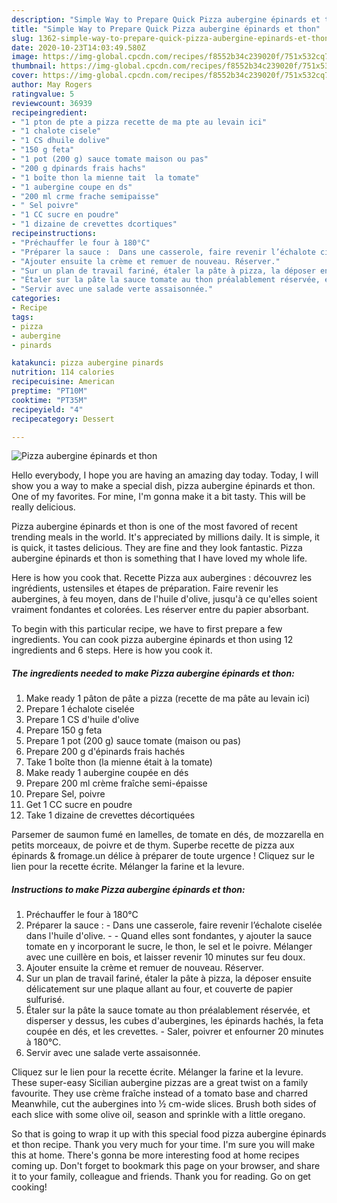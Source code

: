 ```yaml
---
description: "Simple Way to Prepare Quick Pizza aubergine épinards et thon"
title: "Simple Way to Prepare Quick Pizza aubergine épinards et thon"
slug: 1362-simple-way-to-prepare-quick-pizza-aubergine-epinards-et-thon
date: 2020-10-23T14:03:49.580Z
image: https://img-global.cpcdn.com/recipes/f8552b34c239020f/751x532cq70/pizza-aubergine-epinards-et-thon-photo-principale-de-la-recette.jpg
thumbnail: https://img-global.cpcdn.com/recipes/f8552b34c239020f/751x532cq70/pizza-aubergine-epinards-et-thon-photo-principale-de-la-recette.jpg
cover: https://img-global.cpcdn.com/recipes/f8552b34c239020f/751x532cq70/pizza-aubergine-epinards-et-thon-photo-principale-de-la-recette.jpg
author: May Rogers
ratingvalue: 5
reviewcount: 36939
recipeingredient:
- "1 pton de pte a pizza recette de ma pte au levain ici"
- "1 chalote cisele"
- "1 CS dhuile dolive"
- "150 g feta"
- "1 pot (200 g) sauce tomate maison ou pas"
- "200 g dpinards frais hachs"
- "1 boîte thon la mienne tait  la tomate"
- "1 aubergine coupe en ds"
- "200 ml crme frache semipaisse"
- " Sel poivre"
- "1 CC sucre en poudre"
- "1 dizaine de crevettes dcortiques"
recipeinstructions:
- "Préchauffer le four à 180°C"
- "Préparer la sauce :  Dans une casserole, faire revenir l’échalote ciselée dans l&#39;huile d&#39;olive.  Quand elles sont fondantes, y ajouter la sauce tomate en y incorporant le sucre, le thon, le sel et le poivre. Mélanger avec une cuillère en bois, et laisser revenir 10 minutes sur feu doux."
- "Ajouter ensuite la crème et remuer de nouveau. Réserver."
- "Sur un plan de travail fariné, étaler la pâte à pizza, la déposer ensuite délicatement sur une plaque allant au four, et couverte de papier sulfurisé."
- "Étaler sur la pâte la sauce tomate au thon préalablement réservée, et disperser y dessus, les cubes d&#39;aubergines, les épinards hachés, la feta coupée en dés, et les crevettes. Saler, poivrer et enfourner 20 minutes à 180°C."
- "Servir avec une salade verte assaisonnée."
categories:
- Recipe
tags:
- pizza
- aubergine
- pinards

katakunci: pizza aubergine pinards 
nutrition: 114 calories
recipecuisine: American
preptime: "PT10M"
cooktime: "PT35M"
recipeyield: "4"
recipecategory: Dessert

---
```



![Pizza aubergine épinards et thon](https://img-global.cpcdn.com/recipes/f8552b34c239020f/751x532cq70/pizza-aubergine-epinards-et-thon-photo-principale-de-la-recette.jpg)

Hello everybody, I hope you are having an amazing day today. Today, I will show you a way to make a special dish, pizza aubergine épinards et thon. One of my favorites. For mine, I'm gonna make it a bit tasty. This will be really delicious.

Pizza aubergine épinards et thon is one of the most favored of recent trending meals in the world. It's appreciated by millions daily. It is simple, it is quick, it tastes delicious. They are fine and they look fantastic. Pizza aubergine épinards et thon is something that I have loved my whole life.

Here is how you cook that. Recette Pizza aux aubergines : découvrez les ingrédients, ustensiles et étapes de préparation. Faire revenir les aubergines, à feu moyen, dans de l&#39;huile d&#39;olive, jusqu&#39;à ce qu&#39;elles soient vraiment fondantes et colorées. Les réserver entre du papier absorbant.


To begin with this particular recipe, we have to first prepare a few ingredients. You can cook pizza aubergine épinards et thon using 12 ingredients and 6 steps. Here is how you cook it.

<!--inarticleads1-->

##### The ingredients needed to make Pizza aubergine épinards et thon:

1. Make ready 1 pâton de pâte a pizza (recette de ma pâte au levain ici)
1. Prepare 1 échalote ciselée
1. Prepare 1 CS d&#39;huile d&#39;olive
1. Prepare 150 g feta
1. Prepare 1 pot (200 g) sauce tomate (maison ou pas)
1. Prepare 200 g d&#39;épinards frais hachés
1. Take 1 boîte thon (la mienne était à la tomate)
1. Make ready 1 aubergine coupée en dés
1. Prepare 200 ml crème fraîche semi-épaisse
1. Prepare  Sel, poivre
1. Get 1 CC sucre en poudre
1. Take 1 dizaine de crevettes décortiquées


Parsemer de saumon fumé en lamelles, de tomate en dés, de mozzarella en petits morceaux, de poivre et de thym. Superbe recette de pizza aux épinards &amp; fromage.un délice à préparer de toute urgence ! Cliquez sur le lien pour la recette écrite. Mélanger la farine et la levure. 

<!--inarticleads2-->

##### Instructions to make Pizza aubergine épinards et thon:

1. Préchauffer le four à 180°C
1. Préparer la sauce :  - Dans une casserole, faire revenir l’échalote ciselée dans l&#39;huile d&#39;olive. -  - Quand elles sont fondantes, y ajouter la sauce tomate en y incorporant le sucre, le thon, le sel et le poivre. Mélanger avec une cuillère en bois, et laisser revenir 10 minutes sur feu doux.
1. Ajouter ensuite la crème et remuer de nouveau. Réserver.
1. Sur un plan de travail fariné, étaler la pâte à pizza, la déposer ensuite délicatement sur une plaque allant au four, et couverte de papier sulfurisé.
1. Étaler sur la pâte la sauce tomate au thon préalablement réservée, et disperser y dessus, les cubes d&#39;aubergines, les épinards hachés, la feta coupée en dés, et les crevettes. - Saler, poivrer et enfourner 20 minutes à 180°C.
1. Servir avec une salade verte assaisonnée.


Cliquez sur le lien pour la recette écrite. Mélanger la farine et la levure. These super-easy Sicilian aubergine pizzas are a great twist on a family favourite. They use crème fraîche instead of a tomato base and charred Meanwhile, cut the aubergines into ½ cm-wide slices. Brush both sides of each slice with some olive oil, season and sprinkle with a little oregano. 

So that is going to wrap it up with this special food pizza aubergine épinards et thon recipe. Thank you very much for your time. I'm sure you will make this at home. There's gonna be more interesting food at home recipes coming up. Don't forget to bookmark this page on your browser, and share it to your family, colleague and friends. Thank you for reading. Go on get cooking!
